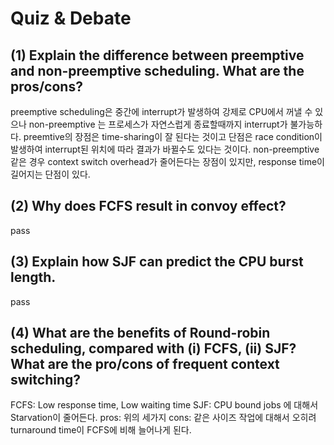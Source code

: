 # Quiz & Debate

## (1) Explain the difference between preemptive and non-preemptive scheduling. What are the pros/cons?

preemptive scheduling은 중간에 interrupt가 발생하여 강제로 CPU에서 꺼낼 수 있으나 non-preemptive 는 프로세스가 자연스럽게 종료할때까지 interrupt가 불가능하다. preemtive의 장점은 time-sharing이 잘 된다는 것이고 단점은 race condition이 발생하여 interrupt된 위치에 따라 결과가 바뀔수도 있다는 것이다. non-preemptive 같은 경우 context switch overhead가 줄어든다는 장점이 있지만, response time이 길어지는 단점이 있다.

## (2) Why does FCFS result in convoy effect?

pass

## (3) Explain how SJF can predict the CPU burst length.

pass

## (4) What are the benefits of Round-robin scheduling, compared with (i) FCFS, (ii) SJF? What are the pro/cons of frequent context switching?

FCFS: Low response time, Low waiting time
SJF: CPU bound jobs 에 대해서 Starvation이 줄어든다.
pros: 위의 세가지
cons: 같은 사이즈 작업에 대해서 오히려 turnaround time이 FCFS에 비해 늘어나게 된다.
